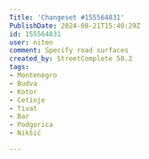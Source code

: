 ```yaml
---
Title: 'Changeset #155564831'
PublishDate: 2024-08-21T15:40:29Z
id: 155564831
user: niten
comment: Specify road surfaces
created_by: StreetComplete 58.2
tags:
- Montenegro
- Budva
- Kotor
- Cetinje
- Tivat
- Bar
- Podgorica
- Nikšić

---
```

